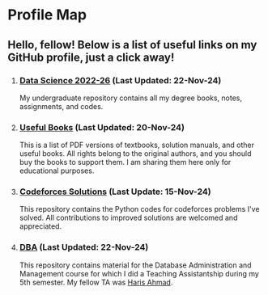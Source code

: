# Profile Map

## Hello, fellow! Below is a list of useful links on my GitHub profile, just a click away! 
1. ### [Data Science 2022-26](https://github.com/merehansheikh/Data-Science-22) (Last Updated: 22-Nov-24)

   My undergraduate repository contains all my degree books, notes, assignments, and codes.
2. ### [Useful Books](https://github.com/merehansheikh/Data-Science-22/blob/main/README.md) (Last Updated: 20-Nov-24)

   This is a list of PDF versions of textbooks, solution manuals, and other useful books. All rights belong to the original authors, and you should buy the books to support them. I am sharing them here only for educational purposes.

3. ### [Codeforces Solutions](https://github.com/merehansheikh/code-forces-solutions) (Last Update: 15-Nov-24)

   This repository contains the Python codes for codeforces problems I've solved. All contributions to improved solutions are welcomed and appreciated.

4. ### [DBA](https://github.com/merehansheikh/DBA) (Last Updated: 22-Nov-24)

   This repository contains material for the Database Administration and Management course for which I did a Teaching Assistantship during my 5th semester. My fellow TA was [Haris Ahmad](https://github.com/malikharisahmad).
